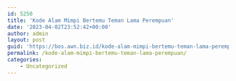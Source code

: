 ```yaml
---
id: 5250
title: 'Kode Alam Mimpi Bertemu Teman Lama Perempuan'
date: '2023-04-02T23:52:42+00:00'
author: admin
layout: post
guid: 'https://bos.awn.biz.id/kode-alam-mimpi-bertemu-teman-lama-perempuan/'
permalink: /kode-alam-mimpi-bertemu-teman-lama-perempuan/
categories:
    - Uncategorized
---
```


